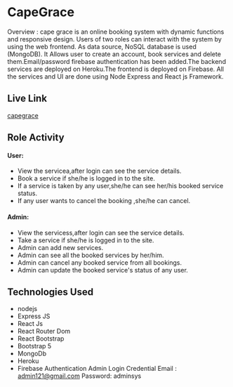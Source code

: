 # CapeGrace 
Overview : cape grace is an online booking system with dynamic functions and responsive design. Users of two roles can interact with the system by using the web frontend. As data source, NoSQL database is used (MongoDB). It Allows user to create an account, book services and delete them.Email/password firebase authentication has been added.The backend services are deployed on Heroku.The frontend is deployed on Firebase. All the services and UI are done using Node Express and React js Framework.


## Live Link
[capegrace](https://cape-grace.web.app/)

## Role Activity

#### User:

- View the servicea,after login can see the service details.   
- Book a service if she/he is logged in to the site. 
- If a service is taken by any user,she/he can see her/his booked service status. 
- If any user wants to cancel the booking ,she/he can cancel. 


#### Admin:

- View the servicess,after login can see the service details.   
- Take a service if she/he is logged in to the site.
- Admin can add new services.  
- Admin can see all the booked services by her/him.
- Admin can cancel any booked service from all bookings.
- Admin can update the booked service's status of any user.

## Technologies Used

- nodejs
- Express JS
- React Js
- React Router Dom
- React Bootstrap
- Bootstrap 5
- MongoDb
- Heroku
- Firebase Authentication
Admin Login Credential
Email : admin121@gmail.com
Password: adminsys
